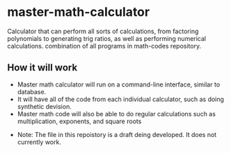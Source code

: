# master-math-calculator
Calculator that can perform all sorts of calculations, from factoring polynomials to generating trig ratios, as well as performing numerical calculations. combination of all programs in math-codes repository.
## How it will work
 - Master math calculator will run on a command-line interface, similar to database.
 - It will have all of the code from each individual calculator, such as doing synthetic devision.
 - Master math code will also be able to do regular calculations such as multiplication, exponents, and square roots 
* Note: The file in this repoistory is a draft deing developed. It does not currently work.
